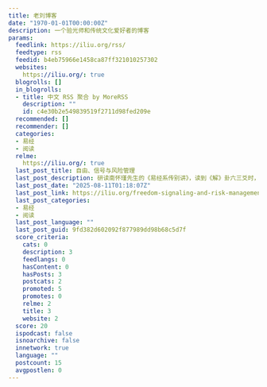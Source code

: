 ```yaml
---
title: 老刘博客
date: "1970-01-01T00:00:00Z"
description: 一个验光师和传统文化爱好者的博客
params:
  feedlink: https://iliu.org/rss/
  feedtype: rss
  feedid: b4eb75966e1458ca87ff321010257302
  websites:
    https://iliu.org/: true
  blogrolls: []
  in_blogrolls:
  - title: 中文 RSS 聚合 by MoreRSS
    description: ""
    id: c4e30b2e549839519f2711d98fed209e
  recommended: []
  recommender: []
  categories:
  - 易经
  - 阅读
  relme:
    https://iliu.org/: true
  last_post_title: 自由、信号与风险管理
  last_post_description: 研读南怀瑾先生的《易经系传别讲》，读到《解》卦六三爻时，看到孔子在《系辞上传》中的一段话：子曰：危者
  last_post_date: "2025-08-11T01:18:07Z"
  last_post_link: https://iliu.org/freedom-signaling-and-risk-management/
  last_post_categories:
  - 易经
  - 阅读
  last_post_language: ""
  last_post_guid: 9fd382d602092f877989dd98b68c5d7f
  score_criteria:
    cats: 0
    description: 3
    feedlangs: 0
    hasContent: 0
    hasPosts: 3
    postcats: 2
    promoted: 5
    promotes: 0
    relme: 2
    title: 3
    website: 2
  score: 20
  ispodcast: false
  isnoarchive: false
  innetwork: true
  language: ""
  postcount: 15
  avgpostlen: 0
---
```

